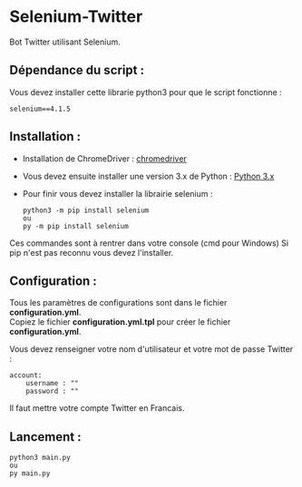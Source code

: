 # Selenium-Twitter

Bot Twitter utilisant Selenium.

## Dépendance du script :

Vous devez installer cette librarie python3 pour que le script fonctionne :
```
selenium==4.1.5
```

## Installation :

* Installation de ChromeDriver : [chromedriver](https://chromedriver.chromium.org/getting-started)

* Vous devez ensuite installer une version 3.x de Python : [Python 3.x](https://www.python.org/downloads/)

* Pour finir vous devez installer la librairie selenium :
     ```
     python3 -m pip install selenium
     ou
     py -m pip install selenium
     ```
Ces commandes sont à rentrer dans votre console (cmd pour Windows)
Si pip n'est pas reconnu vous devez l'installer.

## Configuration :

Tous les paramètres de configurations sont dans le fichier **configuration.yml**.  
Copiez le fichier **configuration.yml.tpl** pour créer le fichier **configuration.yml**.

Vous devez renseigner votre nom d'utilisateur et votre mot de passe Twitter :
```
account:
    username : ""
    password : ""    
```
Il faut mettre votre compte Twitter en Francais.


## Lancement :
```
python3 main.py
ou
py main.py
```

